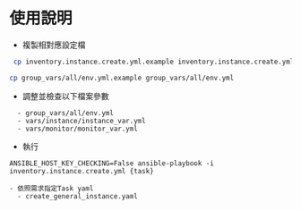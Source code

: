 # 使用說明
- 複製相對應設定檔

```bash
 cp inventory.instance.create.yml.example inventory.instance.create.yml
```
```bash
cp group_vars/all/env.yml.example group_vars/all/env.yml
```

- 調整並檢查以下檔案參數
```
  - group_vars/all/env.yml
  - vars/instance/instance_var.yml
  - vars/monitor/monitor_var.yml
```


- 執行
```
ANSIBLE_HOST_KEY_CHECKING=False ansible-playbook -i inventory.instance.create.yml {task}
```
```
- 依照需求指定Task yaml
  - create_general_instance.yaml
